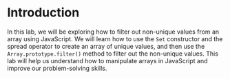 # Introduction

In this lab, we will be exploring how to filter out non-unique values from an array using JavaScript. We will learn how to use the `Set` constructor and the spread operator to create an array of unique values, and then use the `Array.prototype.filter()` method to filter out the non-unique values. This lab will help us understand how to manipulate arrays in JavaScript and improve our problem-solving skills.
